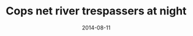 ---
layout: post
title:  "Cops net river trespassers at night"
date:   2014-08-11 
link: http://www.fredericksburg.com/news/cops-net-river-trespassers-at-night/article_781be796-bcb9-5f30-bd79-7bb8cbecc370.html
type: link
---